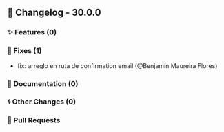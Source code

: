 ## 🚀 Changelog - 30.0.0

### ✨ Features (0)

### 🐛 Fixes (1)
- fix: arreglo en ruta de confirmation email (@Benjamín Maureira Flores)
### 📖 Documentation (0)

### 🌀 Other Changes (0)

### 🔗 Pull Requests

